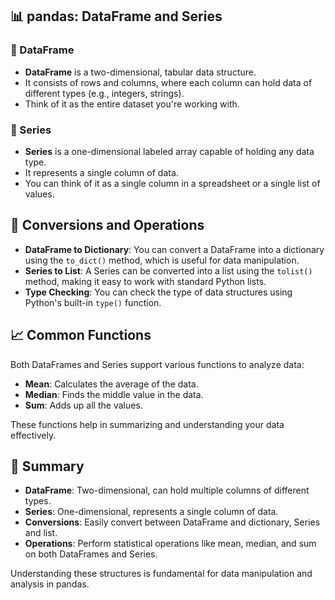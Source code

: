 ## 📊 pandas: DataFrame and Series

### 🧱 DataFrame

- **DataFrame** is a two-dimensional, tabular data structure.
- It consists of rows and columns, where each column can hold data of different types (e.g., integers, strings).
- Think of it as the entire dataset you're working with.

### 🔢 Series

- **Series** is a one-dimensional labeled array capable of holding any data type.
- It represents a single column of data.
- You can think of it as a single column in a spreadsheet or a single list of values.

## 🔄 Conversions and Operations

- **DataFrame to Dictionary**: You can convert a DataFrame into a dictionary using the `to_dict()` method, which is useful for data manipulation.
- **Series to List**: A Series can be converted into a list using the `tolist()` method, making it easy to work with standard Python lists.
- **Type Checking**: You can check the type of data structures using Python's built-in `type()` function.

## 📈 Common Functions

Both DataFrames and Series support various functions to analyze data:

- **Mean**: Calculates the average of the data.
- **Median**: Finds the middle value in the data.
- **Sum**: Adds up all the values.

These functions help in summarizing and understanding your data effectively.

## 🧠 Summary

- **DataFrame**: Two-dimensional, can hold multiple columns of different types.
- **Series**: One-dimensional, represents a single column of data.
- **Conversions**: Easily convert between DataFrame and dictionary, Series and list.
- **Operations**: Perform statistical operations like mean, median, and sum on both DataFrames and Series.

Understanding these structures is fundamental for data manipulation and analysis in pandas.
